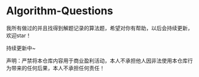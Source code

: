 # Algorithm-Questions

我所有做过的并且找得到解题记录的算法题，希望对你有帮助，以后会持续更新，欢迎star！

持续更新中~

声明：严禁将本仓库内容用于商业盈利活动，本人不承担他人因非法使用本仓库行为带来的任何后果，本人不承担任何责任！